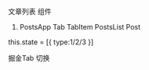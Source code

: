 文章列表
组件
1. PostsApp
    Tab
        TabItem
    PostsList
        Post

this.state = [{
    type:1/2/3
}]

掘金Tab 切换
